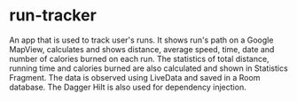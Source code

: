 # run-tracker
An app that is used to track user's runs. It shows run's path on a Google MapView, calculates and shows distance, average speed, time, date and number of calories burned on each run. The statistics of total distance, running time and calories burned are also calculated and shown in Statistics Fragment. The data is observed using LiveData and saved in a Room database. The Dagger Hilt is also used for dependency injection.
